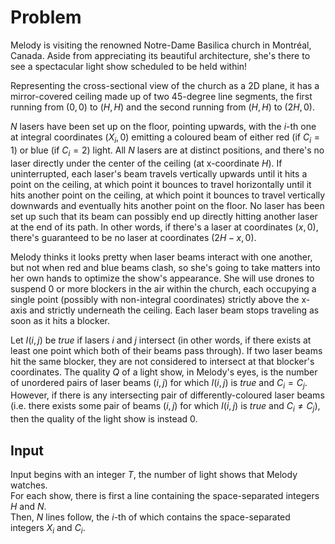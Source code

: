 # Problem

Melody is visiting the renowned Notre-Dame Basilica church in Montréal, Canada. Aside from appreciating its beautiful architecture, she's there to see a spectacular light show scheduled to be held within!

Representing the cross-sectional view of the church as a 2D plane, it has a mirror-covered ceiling made up of two 45-degree line segments, the first running from $(0, 0)$ to $(H, H)$ and the second running from $(H, H)$ to $(2H, 0)$.

$N$ lasers have been set up on the floor, pointing upwards, with the $i$-th one at integral coordinates $(X_i, 0)$ emitting a coloured beam of either red (if $C_i = 1$) or blue (if $C_i = 2$) light. All $N$ lasers are at distinct positions, and there's no laser directly under the center of the ceiling (at x-coordinate $H$). If uninterrupted, each laser's beam travels vertically upwards until it hits a point on the ceiling, at which point it bounces to travel horizontally until it hits another point on the ceiling, at which point it bounces to travel vertically downwards and eventually hits another point on the floor. No laser has been set up such that its beam can possibly end up directly hitting another laser at the end of its path. In other words, if there's a laser at coordinates $(x, 0)$, there's guaranteed to be no laser at coordinates $(2H - x, 0)$.

Melody thinks it looks pretty when laser beams interact with one another, but not when red and blue beams clash, so she's going to take matters into her own hands to optimize the show's appearance. She will use drones to suspend $0$ or more blockers in the air within the church, each occupying a single point (possibly with non-integral coordinates) strictly above the x-axis and strictly underneath the ceiling. Each laser beam stops traveling as soon as it hits a blocker.

Let $I(i, j)$ be $true$ if lasers $i$ and $j$ intersect (in other words, if there exists at least one point which both of their beams pass through). If two laser beams hit the same blocker, they are not considered to intersect at that blocker's coordinates. The quality $Q$ of a light show, in Melody's eyes, is the number of unordered pairs of laser beams $(i, j)$ for which $I(i, j)$ is $true$ and $C_i = C_j$. However, if there is any intersecting pair of differently-coloured laser beams (i.e. there exists some pair of beams $(i, j)$ for which $I(i, j)$ is $true$ and $C_i ≠ C_j$), then the quality of the light show is instead $0$.

## Input

Input begins with an integer $T$, the number of light shows that Melody watches.  
For each show, there is first a line containing the space-separated integers $H$ and $N$.  
Then, $N$ lines follow, the $i$-th of which contains the space-separated integers $X_i$ and $C_i$.
